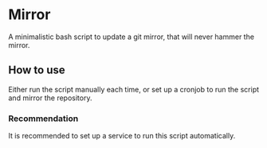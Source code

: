 # Mirror

A minimalistic bash script to update a git mirror, that will never hammer the mirror.

## How to use

Either run the script manually each time, or set up a cronjob to run the script and mirror the repository.

### Recommendation

It is recommended to set up a service to run this script automatically.